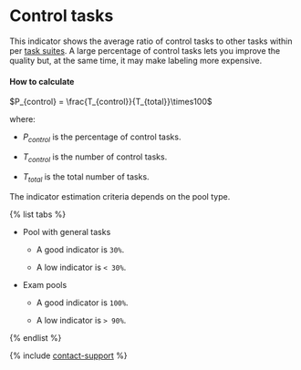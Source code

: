 # Control tasks

This indicator shows the average ratio of control tasks to other tasks within per [task suites](../../../glossary.md#task-suite). A large percentage of control tasks lets you improve the quality but, at the same time, it may make labeling more expensive.

#### How to calculate

$P_{control} = \frac{T_{control}}{T_{total}}\times100$

where:

- $P_{control}$ is the percentage of control tasks.

- $T_{control}$ is the number of control tasks.

- $T_{total}$ is the total number of tasks.

The indicator estimation criteria depends on the pool type.

{% list tabs %}

- Pool with general tasks

    - A good indicator is `30%`.

    - A low indicator is `< 30%`.

- Exam pools

    - A good indicator is `100%`.

    - A low indicator is `> 90%`.

{% endlist %}

{% include [contact-support](../../_includes/contact-support-help.md) %}